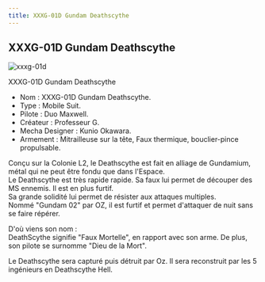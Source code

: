 ```yaml
---
title: XXXG-01D Gundam Deathscythe
---
```


XXXG-01D Gundam Deathscythe
---------------------------

![xxxg-01d](/images/stories/saga/gundamwing/mechas/gundam/xxxg-01d.jpg)


XXXG-01D Gundam Deathscythe  
  
- Nom : XXXG-01D Gundam Deathscythe.   
- Type : Mobile Suit.   
- Pilote : Duo Maxwell.   
- Créateur : Professeur G.   
- Mecha Designer : Kunio Okawara.   
- Armement : Mitrailleuse sur la tête, Faux thermique, bouclier-pince propulsable.   
  
Conçu sur la Colonie L2, le Deathscythe est fait en alliage de Gundamium, métal qui ne peut être fondu que dans l'Espace.   
Le Deathscythe est très rapide rapide. Sa faux lui permet de découper des MS ennemis. Il est en plus furtif.   
Sa grande solidité lui permet de résister aux attaques multiples.   
Nommé "Gundam 02" par OZ, il est furtif et permet d'attaquer de nuit sans se faire répérer.   
  
D'où viens son nom :   
DeathScythe signifie "Faux Mortelle", en rapport avec son arme. De plus, son pilote se surnomme "Dieu de la Mort".   
  
Le Deathscythe sera capturé puis détruit par Oz. Il sera reconstruit par les 5 ingénieurs en Deathscythe Hell.


